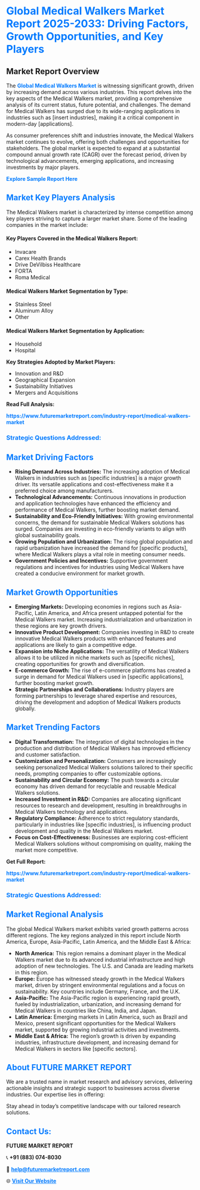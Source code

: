 <h1 style="color: #007BFF;">Global Medical Walkers Market Report 2025-2033: Driving Factors, Growth Opportunities, and Key Players</h1>

<section id="overview">
<h2>Market Report Overview</h2>
<p>The <a href="https://www.futuremarketreport.com/industry-report/medical-walkers-market" style="color: #007BFF; text-decoration: none;"><strong>Global Medical Walkers Market</strong></a> is witnessing significant growth, driven by increasing demand across various industries. This report delves into the key aspects of the Medical Walkers market, providing a comprehensive analysis of its current status, future potential, and challenges. The demand for Medical Walkers has surged due to its wide-ranging applications in industries such as [insert industries], making it a critical component in modern-day [applications].</p>
<p>As consumer preferences shift and industries innovate, the Medical Walkers market continues to evolve, offering both challenges and opportunities for stakeholders. The global market is expected to expand at a substantial compound annual growth rate (CAGR) over the forecast period, driven by technological advancements, emerging applications, and increasing investments by major players.</p>
</section>

<section id="overview">
<p><a href="https://www.futuremarketreport.com/request-sample/reportId=108390" style="color: #007BFF; text-decoration: none;"><strong>Explore Sample Report Here</strong></a></p>
</section>

<section id="key-players">
<h2 style="color: #007BFF;">Market Key Players Analysis</h2>
<p>The Medical Walkers market is characterized by intense competition among key players striving to capture a larger market share. Some of the leading companies in the market include:</p>
<h4>Key Players Covered in the Medical Walkers Report:</h4>
<ul><li>Invacare</li><li>Carex Health Brands</li><li>Drive DeVilbiss Healthcare</li><li>FORTA</li><li>Roma Medical</li></ul>
<h4>Medical Walkers Market Segmentation by Type:</h4>
<ul><li>Stainless Steel</li><li>Aluminum Alloy</li><li>Other</li></ul>

<h4>Medical Walkers Market Segmentation by Application:</h4>
<ul><li>Household</li><li>Hospital</li></ul>
<p><strong>Key Strategies Adopted by Market Players:</strong></p>
<ul>
<li>Innovation and R&D</li>
<li>Geographical Expansion</li>
<li>Sustainability Initiatives</li>
<li>Mergers and Acquisitions</li>
</ul>
</section>

<section>
<p><strong>Read Full Analysis: </strong></p><a href="https://www.futuremarketreport.com/industry-report/medical-walkers-market" style="color: #007BFF; text-decoration: none;"><strong>https://www.futuremarketreport.com/industry-report/medical-walkers-market</strong></a>
<h3 style="color: #007BFF;">Strategic Questions Addressed:</h3>
</section>

<section id="driving-factors">
<h2 style="color: #007BFF;">Market Driving Factors</h2>
<ul>
<li><strong>Rising Demand Across Industries:</strong> The increasing adoption of Medical Walkers in industries such as [specific industries] is a major growth driver. Its versatile applications and cost-effectiveness make it a preferred choice among manufacturers.</li>
<li><strong>Technological Advancements:</strong> Continuous innovations in production and application technologies have enhanced the efficiency and performance of Medical Walkers, further boosting market demand.</li>
<li><strong>Sustainability and Eco-Friendly Initiatives:</strong> With growing environmental concerns, the demand for sustainable Medical Walkers solutions has surged. Companies are investing in eco-friendly variants to align with global sustainability goals.</li>
<li><strong>Growing Population and Urbanization:</strong> The rising global population and rapid urbanization have increased the demand for [specific products], where Medical Walkers plays a vital role in meeting consumer needs.</li>
<li><strong>Government Policies and Incentives:</strong> Supportive government regulations and incentives for industries using Medical Walkers have created a conducive environment for market growth.</li>
</ul>
</section>

<section id="growth-opportunities">
<h2 style="color: #007BFF;">Market Growth Opportunities</h2>
<ul>
<li><strong>Emerging Markets:</strong> Developing economies in regions such as Asia-Pacific, Latin America, and Africa present untapped potential for the Medical Walkers market. Increasing industrialization and urbanization in these regions are key growth drivers.</li>
<li><strong>Innovative Product Development:</strong> Companies investing in R&D to create innovative Medical Walkers products with enhanced features and applications are likely to gain a competitive edge.</li>
<li><strong>Expansion into Niche Applications:</strong> The versatility of Medical Walkers allows it to be utilized in niche markets such as [specific niches], creating opportunities for growth and diversification.</li>
<li><strong>E-commerce Growth:</strong> The rise of e-commerce platforms has created a surge in demand for Medical Walkers used in [specific applications], further boosting market growth.</li>
<li><strong>Strategic Partnerships and Collaborations:</strong> Industry players are forming partnerships to leverage shared expertise and resources, driving the development and adoption of Medical Walkers products globally.</li>
</ul>
</section>

<section id="trending-factors">
<h2 style="color: #007BFF;">Market Trending Factors</h2>
<ul>
<li><strong>Digital Transformation:</strong> The integration of digital technologies in the production and distribution of Medical Walkers has improved efficiency and customer satisfaction.</li>
<li><strong>Customization and Personalization:</strong> Consumers are increasingly seeking personalized Medical Walkers solutions tailored to their specific needs, prompting companies to offer customizable options.</li>
<li><strong>Sustainability and Circular Economy:</strong> The push towards a circular economy has driven demand for recyclable and reusable Medical Walkers solutions.</li>
<li><strong>Increased Investment in R&D:</strong> Companies are allocating significant resources to research and development, resulting in breakthroughs in Medical Walkers technology and applications.</li>
<li><strong>Regulatory Compliance:</strong> Adherence to strict regulatory standards, particularly in industries like [specific industries], is influencing product development and quality in the Medical Walkers market.</li>
<li><strong>Focus on Cost-Effectiveness:</strong> Businesses are exploring cost-efficient Medical Walkers solutions without compromising on quality, making the market more competitive.</li>
</ul>
</section>

<section>
<p><strong>Get Full Report: </strong></p><a href="https://www.futuremarketreport.com/industry-report/medical-walkers-market" style="color: #007BFF; text-decoration: none;"><strong>https://www.futuremarketreport.com/industry-report/medical-walkers-market</strong></a>
<h3 style="color: #007BFF;">Strategic Questions Addressed:</h3>
</section>


<section id="regional-analysis">
<h2 style="color: #007BFF;">Market Regional Analysis</h2>
<p>The global Medical Walkers market exhibits varied growth patterns across different regions. The key regions analyzed in this report include North America, Europe, Asia-Pacific, Latin America, and the Middle East & Africa:</p>
<ul>
<li><strong>North America:</strong> This region remains a dominant player in the Medical Walkers market due to its advanced industrial infrastructure and high adoption of new technologies. The U.S. and Canada are leading markets in this region.</li>
<li><strong>Europe:</strong> Europe has witnessed steady growth in the Medical Walkers market, driven by stringent environmental regulations and a focus on sustainability. Key countries include Germany, France, and the U.K.</li>
<li><strong>Asia-Pacific:</strong> The Asia-Pacific region is experiencing rapid growth, fueled by industrialization, urbanization, and increasing demand for Medical Walkers in countries like China, India, and Japan.</li>
<li><strong>Latin America:</strong> Emerging markets in Latin America, such as Brazil and Mexico, present significant opportunities for the Medical Walkers market, supported by growing industrial activities and investments.</li>
<li><strong>Middle East & Africa:</strong> The region’s growth is driven by expanding industries, infrastructure development, and increasing demand for Medical Walkers in sectors like [specific sectors].</li>
</ul>
</section>

<footer>
<h2 style="color: #007BFF;">About FUTURE MARKET REPORT</h2>
<p>We are a trusted name in market research and advisory services, delivering actionable insights and strategic support to businesses across diverse industries. Our expertise lies in offering:</p>

<p>Stay ahead in today’s competitive landscape with our tailored research solutions.</p>

<h2 style="color: #007BFF;">Contact Us:</h2>
<p><strong>FUTURE MARKET REPORT</strong></p>
<p>📞 <strong>+91 (883) 074-8030</strong></p>
<p>📧 <strong><a href="mailto:help@futuremarketreport.com" style="color: #007BFF;">help@futuremarketreport.com</a></strong></p>
<p>🌐 <strong><a href="https://www.futuremarketreport.com/" style="color: #007BFF;">Visit Our Website</a></strong></p>
</footer>